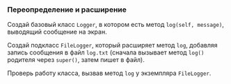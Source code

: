 ### Переопределение и расширение
Создай базовый класс `Logger`, в котором есть метод `log(self, message)`, выводящий сообщение на экран.

Создай подкласс `FileLogger`, который расширяет метод `log`, добавляя запись сообщения в файл `log.txt` (сначала вызывает метод `log()` родителя через `super()`, затем пишет в файл).

Проверь работу класса, вызвав метод `log` у экземпляра `FileLogger`.

